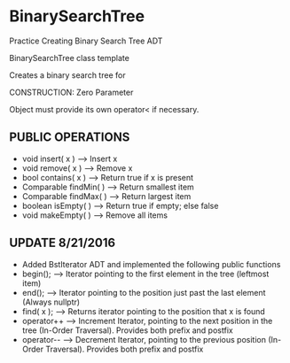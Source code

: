 # BinarySearchTree

Practice Creating Binary Search Tree ADT

BinarySearchTree class template

Creates a binary search tree for <Object>

CONSTRUCTION: Zero Parameter

Object must provide its own operator< if necessary.

## PUBLIC OPERATIONS
- void insert( x )       --> Insert x
- void remove( x )       --> Remove x
- bool contains( x )     --> Return true if x is present
- Comparable findMin( )  --> Return smallest item
- Comparable findMax( )  --> Return largest item
- boolean isEmpty( )     --> Return true if empty; else false
- void makeEmpty( )      --> Remove all items


## UPDATE 8/21/2016
- Added BstIterator ADT and implemented the following public functions
- begin(); --> Iterator pointing to the first element in the tree (leftmost item)
- end(); --> Iterator pointing to the position just past the last element (Always nullptr)
- find( x ); --> Returns iterator pointing to the position that x is found
- operator++ --> Increment Iterator, pointing to the next position in the tree (In-Order Traversal). Provides both prefix and postfix
- operator-- --> Decrement Iterator, pointing to the previous position (In-Order Traversal). Provides both prefix and postfix
